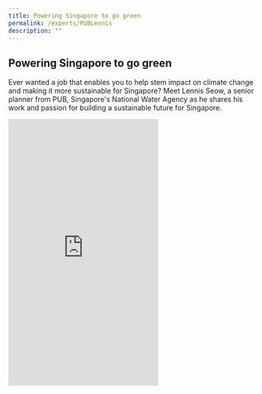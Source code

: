 ```yaml
---
title: Powering Singapore to go green
permalink: /experts/PUBLennis
description: ""
---
```

## Powering Singapore to go green

Ever wanted a job that enables you to help stem impact on climate change and making it more sustainable for Singapore? Meet Lennis Seow, a senior planner from PUB, Singapore's National Water Agency as he shares his work and passion for building a sustainable future for Singapore.

<iframe width="300" height="533" src="https://www.youtube.com/embed/9KunkMZ3GDc" title="YouTube video player" frameborder="0" allow="accelerometer; autoplay; clipboard-write; encrypted-media; gyroscope; picture-in-picture" allowfullscreen></iframe>